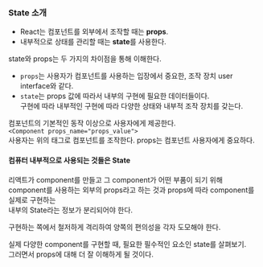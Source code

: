 ### State 소개

- React는 컴포넌트를 외부에서 조작할 때는 __props__.
- 내부적으로 상태를 관리할 때는 **state**를 사용한다.

state와 props는 두 가지의 차이점을 통해 이해한다.

- `props`는 사용자가 컴포넌트를 사용하는 입장에서 중요한, 조작 장치 user interface와 같다.
- `state`는 props 값에 따라서 내부의 구현에 필요한 데이터들이다.<br>
  구현에 따라 내부적인 구현에 따라 다양한 상태와 내부적 조작 장치를 갖는다.

컴포넌트의 기본적인 동작 이상으로 사용자에게 제공한다.<br>
`<Component props_name="props_value">`<br>
사용자는 위의 태그로 컴포넌트를 조작한다. props는 컴포넌트 사용자에게 중요하다.

#### 컴퓨터 내부적으로 사용되는 것들은 State

리액트가 component를 만들고 그 component가 어떤 부품이 되기 위해<br>
component를 사용하는 외부의 props라고 하는 것과 props에 따라 component를 실제로 구현하는<br>
내부의 State라는 정보가 분리되어야 한다.

구현하는 쪽에서 철저하게 격리하여 양쪽의 편의성을 각자 도모해야 한다.

실제 다양한 component를 구현할 때, 필요한 필수적인 요소인 state를 살펴보기.<br>
그러면서 props에 대해 더 잘 이해하게 될 것이다.
